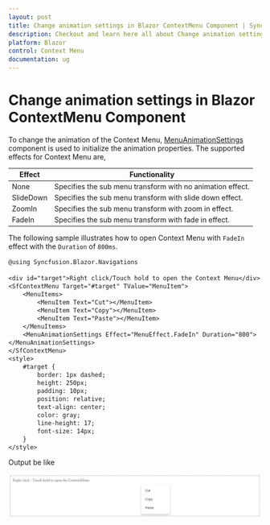 ```yaml
---
layout: post
title: Change animation settings in Blazor ContextMenu Component | Syncfusion
description: Checkout and learn here all about Change animation settings in Syncfusion Blazor ContextMenu component and more.
platform: Blazor
control: Context Menu
documentation: ug
---
```


# Change animation settings in Blazor ContextMenu Component

To change the animation of the Context Menu, [MenuAnimationSettings](https://help.syncfusion.com/cr/blazor/Syncfusion.Blazor.Navigations.MenuAnimationSettings.html) component is used to initialize the animation properties.
The supported effects for Context Menu are,

| Effect | Functionality |
| ------------ | ----------------------- |
| None | Specifies the sub menu transform with no animation effect. |
| SlideDown | Specifies the sub menu transform with slide down effect. |
| ZoomIn | Specifies the sub menu transform with zoom in effect. |
| FadeIn | Specifies the sub menu transform with fade in effect. |

The following sample illustrates how to open Context Menu with `FadeIn` effect with the `Duration` of `800ms`.

```cshtml
@using Syncfusion.Blazor.Navigations

<div id="target">Right click/Touch hold to open the Context Menu</div>
<SfContextMenu Target="#target" TValue="MenuItem">
    <MenuItems>
        <MenuItem Text="Cut"></MenuItem>
        <MenuItem Text="Copy"></MenuItem>
        <MenuItem Text="Paste"></MenuItem>
    </MenuItems>
    <MenuAnimationSettings Effect="MenuEffect.FadeIn" Duration="800"></MenuAnimationSettings>
</SfContextMenu>
<style>
    #target {
        border: 1px dashed;
        height: 250px;
        padding: 10px;
        position: relative;
        text-align: center;
        color: gray;
        line-height: 17;
        font-size: 14px;
    }
</style>

```

Output be like

![Context Menu Sample](./../images/context-menu.png)